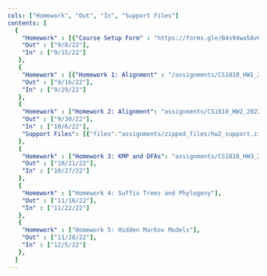 ```yaml
---
cols: ["Homework", "Out", "In", "Support Files"]
contents: [
  {
    "Homework" : [{"Course Setup Form" : "https://forms.gle/B4s94wa5Av6u4DGq7"}],
    "Out" : ["9/8/22"],
    "In" : ["9/15/22"]
   },
   {
    "Homework" : [{"Homework 1: Alignment" : "/assignments/CS1810_HW1_2022.pdf"}],
    "Out" : ["9/16/22"],
    "In" : ["9/29/22"]
   },
   {
    "Homework" : ["Homework 2: Alignment": "assignments/CS1810_HW2_2022.pdf"],
    "Out" : ["9/30/22"],
    "In" : ["10/6/22"],
    "Support Files": [{"files":"assignments/zipped_files/hw2_support.zip"}]
   },
   {
    "Homework" : ["Homework 3: KMP and DFAs": "assignments/CS1810_HW3_2022.pdf"],
    "Out" : ["10/21/22"],
    "In" : ["10/27/22"]
   },
   {
    "Homework" : ["Homework 4: Suffix Trees and Phylogeny"],
    "Out" : ["11/16/22"],
    "In" : ["11/22/22"]
   },
   {
    "Homework" : ["Homework 5: Hidden Markov Models"],
    "Out" : ["11/28/22"],
    "In" : ["12/5/22"]
   },
  ]
---
```

<!-- link format (include braces) {"Homework 1: Alignment": "https://google.com"} -->
